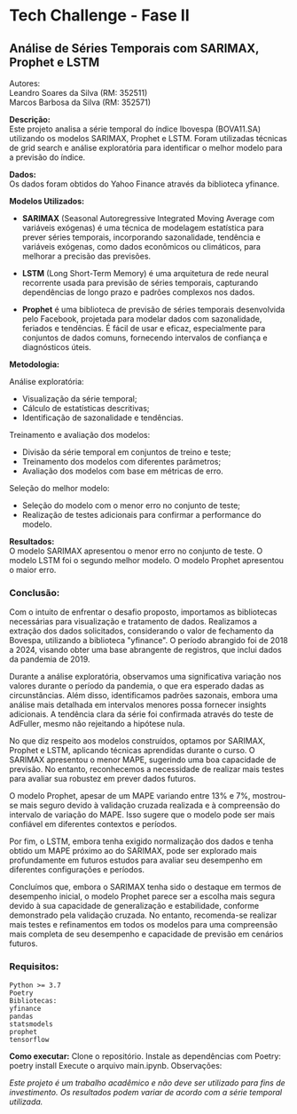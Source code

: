 # Tech Challenge - Fase II
## Análise de Séries Temporais com SARIMAX, Prophet e LSTM
Autores:<br>
Leandro Soares da Silva (RM: 352511)<br>
Marcos Barbosa da Silva (RM: 352571)

**Descrição:<br>**
Este projeto analisa a série temporal do índice Ibovespa (BOVA11.SA) utilizando os modelos SARIMAX, Prophet e LSTM. Foram utilizadas técnicas de grid search e análise exploratória para identificar o melhor modelo para a previsão do índice.

**Dados:<br>**
Os dados foram obtidos do Yahoo Finance através da biblioteca yfinance.

**Modelos Utilizados:<br>**
* **SARIMAX** (Seasonal Autoregressive Integrated Moving Average com variáveis exógenas) é uma técnica de modelagem estatística para prever séries temporais, incorporando sazonalidade, tendência e variáveis exógenas, como dados econômicos ou climáticos, para melhorar a precisão das previsões.


* **LSTM** (Long Short-Term Memory) é uma arquitetura de rede neural recorrente usada para previsão de séries temporais, capturando dependências de longo prazo e padrões complexos nos dados.

* **Prophet** é uma biblioteca de previsão de séries temporais desenvolvida pelo Facebook, projetada para modelar dados com sazonalidade, feriados e tendências. É fácil de usar e eficaz, especialmente para conjuntos de dados comuns, fornecendo intervalos de confiança e diagnósticos úteis.

**Metodologia:**<br>

Análise exploratória:
* Visualização da série temporal;<br>
* Cálculo de estatísticas descritivas;<br>
* Identificação de sazonalidade e tendências.<br>

Treinamento e avaliação dos modelos:<br>
* Divisão da série temporal em conjuntos de treino e teste;<br>
* Treinamento dos modelos com diferentes parâmetros;<br>
* Avaliação dos modelos com base em métricas de erro.<br>

Seleção do melhor modelo:<br>
* Seleção do modelo com o menor erro no conjunto de teste;<br>
* Realização de testes adicionais para confirmar a performance do modelo.<br>

**Resultados:<br>**
O modelo SARIMAX apresentou o menor erro no conjunto de teste.
O modelo LSTM foi o segundo melhor modelo.
O modelo Prophet apresentou o maior erro.

### Conclusão:
Com o intuito de enfrentar o desafio proposto, importamos as bibliotecas necessárias para visualização e tratamento de dados. Realizamos a extração dos dados solicitados, considerando o valor de fechamento da Bovespa, utilizando a biblioteca "yfinance". O período abrangido foi de 2018 a 2024, visando obter uma base abrangente de registros, que inclui dados da pandemia de 2019.

Durante a análise exploratória, observamos uma significativa variação nos valores durante o período da pandemia, o que era esperado dadas as circunstâncias. Além disso, identificamos padrões sazonais, embora uma análise mais detalhada em intervalos menores possa fornecer insights adicionais. A tendência clara da série foi confirmada através do teste de AdFuller, mesmo não rejeitando a hipótese nula.

No que diz respeito aos modelos construídos, optamos por SARIMAX, Prophet e LSTM, aplicando técnicas aprendidas durante o curso. O SARIMAX apresentou o menor MAPE, sugerindo uma boa capacidade de previsão. No entanto, reconhecemos a necessidade de realizar mais testes para avaliar sua robustez em prever dados futuros.

O modelo Prophet, apesar de um MAPE variando entre 13% e 7%, mostrou-se mais seguro devido à validação cruzada realizada e à compreensão do intervalo de variação do MAPE. Isso sugere que o modelo pode ser mais confiável em diferentes contextos e períodos.

Por fim, o LSTM, embora tenha exigido normalização dos dados e tenha obtido um MAPE próximo ao do SARIMAX, pode ser explorado mais profundamente em futuros estudos para avaliar seu desempenho em diferentes configurações e períodos.

Concluímos que, embora o SARIMAX tenha sido o destaque em termos de desempenho inicial, o modelo Prophet parece ser a escolha mais segura devido à sua capacidade de generalização e estabilidade, conforme demonstrado pela validação cruzada. No entanto, recomenda-se realizar mais testes e refinamentos em todos os modelos para uma compreensão mais completa de seu desempenho e capacidade de previsão em cenários futuros.

### Requisitos:
```
Python >= 3.7
Poetry
Bibliotecas:
yfinance
pandas
statsmodels
prophet
tensorflow

```
**Como executar:**
Clone o repositório.
Instale as dependências com Poetry: poetry install
Execute o arquivo main.ipynb.
Observações:

*Este projeto é um trabalho acadêmico e não deve ser utilizado para fins de investimento.
Os resultados podem variar de acordo com a série temporal utilizada.*